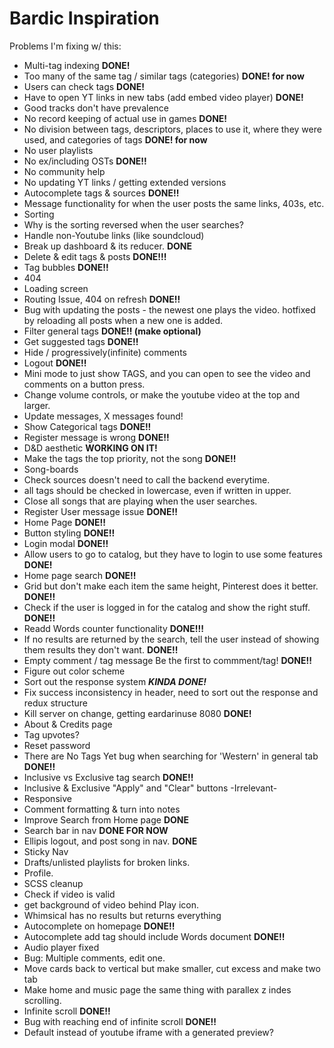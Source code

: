 # Bardic Inspiration
 
Problems I'm fixing w/ this:
* Multi-tag indexing **DONE!**
* Too many of the same tag / similar tags (categories) **DONE! for now**
* Users can check tags **DONE!**
* Have to open YT links in new tabs (add embed video player) **DONE!**
* Good tracks don't have prevalence
* No record keeping of actual  use in games **DONE!**
* No division between tags, descriptors, places to use it, where they were used, and categories of tags **DONE! for now**
* No user playlists
* No ex/including OSTs **DONE!!**
* No community help
* No updating YT links / getting extended versions
* Autocomplete tags & sources **DONE!!**
* Message functionality for when the user posts the same links, 403s, etc.
* Sorting
* Why is the sorting reversed when the user searches?
* Handle non-Youtube links (like soundcloud)
* Break up dashboard & its reducer. **DONE**
* Delete & edit tags & posts **DONE!!!**
* Tag bubbles **DONE!!**
* 404
* Loading screen
* Routing Issue, 404 on refresh **DONE!!**
* Bug with updating the posts - the newest one plays the video. hotfixed by reloading all posts when a new one is added. 
* Filter general tags **DONE!! (make optional)**
* Get suggested tags **DONE!!**
* Hide / progressively(infinite) comments
* Logout **DONE!!**
* Mini mode to just show TAGS, and you can open to see the video and comments on a button press.
* Change volume controls, or make the youtube video at the top and larger. 
* Update messages, X messages found!
* Show Categorical tags **DONE!!**
* Register message is wrong **DONE!!**
* D&D aesthetic **WORKING ON IT!**
* Make the tags the top priority, not the song **DONE!!**
* Song-boards
* Check sources doesn't need to call the backend everytime. 
* all tags should be checked in lowercase, even if written in upper.
* Close all songs that are playing when the user searches. 
* Register User message issue **DONE!!**
* Home Page **DONE!!**
* Button styling **DONE!!**
* Login modal **DONE!!**
* Allow users to go to catalog, but they have to login to use some features **DONE!**
* Home page search **DONE!!** 
* Grid but don't make each item the same height, Pinterest does it better. **DONE!!**
* Check if the user is logged in for the catalog and show the right stuff. **DONE!!**
* Readd Words counter functionality **DONE!!!**
* If no results are returned by the search, tell the user instead of showing them results they don't want. **DONE!!**
* Empty comment / tag message Be the first to commment/tag! **DONE!!**
* Figure out color scheme
* Sort out the response system ***KINDA DONE!***
* Fix success inconsistency in header, need to sort out the response and redux structure
* Kill server on change, getting eardarinuse 8080 **DONE!**
* About & Credits page
* Tag upvotes? 
* Reset password
* There are No Tags Yet bug when searching for 'Western' in general tab **DONE!!**
* Inclusive vs Exclusive tag search **DONE!!**
* Inclusive & Exclusive "Apply" and "Clear" buttons -Irrelevant-
* Responsive
* Comment formatting & turn into notes 
* Improve Search from Home page **DONE**
* Search bar in nav **DONE FOR NOW**
* Ellipis logout, and post song in nav. **DONE**
* Sticky Nav 
* Drafts/unlisted playlists for broken links. 
* Profile. 
* SCSS cleanup
* Check if video is valid 
* get background of video behind Play icon. 
* Whimsical has no results but returns everything
* Autocomplete on homepage **DONE!!**
* Autocomplete add tag should include Words document **DONE!!**
* Audio player fixed
* Bug: Multiple comments, edit one. 
* Move cards back to vertical but make smaller, cut excess and make two tab
* Make home and music page the same thing with parallex z indes scrolling. 
* Infinite scroll **DONE!!**
* Bug with reaching end of infinite scroll **DONE!!** 
* Default instead of youtube iframe with a generated preview? 